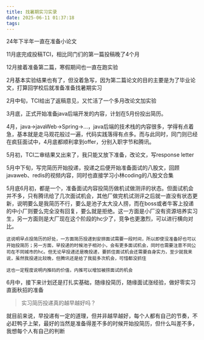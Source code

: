 ```yaml
---
title: 找暑期实习实录
date: 2025-06-11 01:37:18
tags:
---
```


24年下半年一直在准备小论文

11月底完成投稿TCI，相比同门们的第一篇投稿晚了4个月

12月接着准备第二篇，寒假期间也一直在跑实验

2月基本实验结果也有了，但没着急写，因为第二篇论文的目的主要是为了毕业论文，打算回学校后就准备准备找暑期实习

2月中旬，TCI给出了返稿意见，又忙活了一个多月改论文加实验

3月底，正式开始准备java后端开发的内容，计划在5月份投出简历。

4月，java->javaWeb->Spring->...，java后端的技术栈的内容很多，学得有点着急，基本就是走马观花般过一遍，代码实践落得有点多。而与此同时，同门则已经在疯狂面试中，4月底都顺利拿到offer，分别入职字节和腾讯。

5月初，TCI二审结果又出来了，我只能又放下准备，改论文，写response letter

5月中下旬，写完简历开始投递，投递之后便开始准备面试的八股文，回顾javaweb、redis的视频内容，同时也直接学习小林coding的八股文合集

5月底6月初，都是一个，准备面试内容投简历做机试做测评的状态。但面试机会并不多，只有腾讯给了几次面试机会，其他厂做完机试测评之后就一直没有状态更新，说明要么是我简历不行，要么是池子太大没人捞，而在boss或者牛客上投递的中小厂则要么完全没有回复，要么就是拒绝。这一方面是小厂没有资源培养实习生，另一方面则是大厂现在这个阶段的hc少了，竞争也更激烈，可以进行横向对比。

```
这说明早点投简历的好处，一方面简历投递到安排面试需要一段时间，所以即使没准备好也可以开始投简历；另一方面，早投递的时候池子相对小，会有更多面试机会，同时也需要注意不同公司在不同城市的hc。但无论早投递还是晚投递，要抓住面试机会还需要自身实力，至少就我来说，虽然我投递比较晚，但腾讯还是给了我挺多次机会，可惜都没抓住

这也一定程度说明内推码的价值，内推可以增加被捞面试的机会
```
6月中，接下来计划还是打扎实基础，随缘投简历，随缘面试涨经验，做好零实习直面秋招的准备


>实习简历投递真的越早越好吗？

就目前来说，早投递有一定的道理，但并非越早越好，每个人都有自己的节奏，不必赶鸭子上架，最好的当然是准备得差不多的时候开始投简历，但什么叫差不多，我想每个人有自己的判断